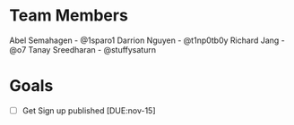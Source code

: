 # Team Members

Abel Semahagen - @1sparo1
Darrion Nguyen - @t1np0tb0y
Richard Jang - @o7
Tanay Sreedharan - @stuffysaturn 


# Goals
 - [ ] Get Sign up published [DUE:nov-15]
